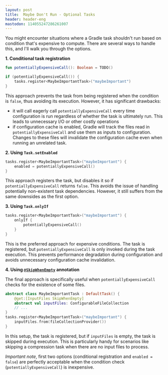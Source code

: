 ```yaml
---
layout: post
title:  Maybe Don't Run - Optional Tasks
header: header-eng
mastodon: 114055247286261007
---
```


You might encounter situations where a Gradle task shouldn't run based on condition that's expensive to compute.
There are several ways to handle this, and I'll walk you through the options.

**1. Conditional task registration**

```kotlin
fun potentiallyExpensiveCall(): Boolean = TODO()

if (potentiallyExpensiveCall()) {
    tasks.register<MaybeImportantTask>("maybeImportant")
}
```

This approach prevents the task from being registered when the condition is `false`, thus avoiding its execution.
However, it has significant drawbacks:
- it will call eagerly call `potentiallyExpensiveCall` every time configuration is run regardless of whether the task is ultimately run.
This leads to unnecessary I/O or other costly operations 
- if configuration cache is enabled, Gradle will track the files read in `potentiallyExpensiveCall` and use them
as inputs to configuration. Changes to these files will invalidate the configuration cache even when running an unrelated
task.

**2. Using `Task.setEnabled`**

```kotlin
tasks.register<MaybeImportantTask>("maybeImportant") {
    enabled = potentiallyExpensiveCall()
}
```

This approach registers the task, but disables it so if `potentiallyExpensiveCall` returns `false`. This avoids the issue
of handling potentially non-existent task dependencies. However, it still suffers from the same downsides as the first
option.

**3. Using `Task.onlyIf`**

```kotlin
tasks.register<MaybeImportantTask>("maybeImportant") {
    onlyIf {
        potentiallyExpensiveCall()
    }
}
```

This is the preferred approach for expensive conditions. The task is registered, but `potentiallyExpensiveCall` is
only invoked during the task execution. This prevents performance degradation during configuration
and avoids unnecessary configuration cache invalidation.

**4. Using [`@SkipWhenEmpty`](https://docs.gradle.org/current/javadoc/org/gradle/api/tasks/SkipWhenEmpty.html)
annotation**

The final approach is specifically useful when `potentiallyExpensiveCall` checks for the existence of some files.

```kotlin
abstract class MaybeImportantTask : DefaultTask() {
    @get:[InputFiles SkipWhenEmpty]
    abstract val inputFiles: ConfigurableFileCollection
    // ...
}
tasks.register<MaybeImportantTask>("maybeImportant") {
    inputFiles.from(fileCollectionProvider())
}
```

In this setup, the task is registered, but if `inputFiles` is empty, the task is skipped during execution. This is
particularly handy for scenarios like skipping a compression task when there are no input files to process.

*Important note*, first two options (conditional registration and `enabled = false`) are perfectly acceptable when
the condition check (`potentiallyExpensiveCall`) is inexpensive.
